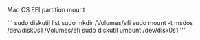 Mac OS EFI partition mount

'''
sudo diskutil list
sudo mkdir /Volumes/efi
sudo mount -t msdos /dev/disk0s1 /Volumes/efi
sudo diskutil umount /dev/disk0s1
'''
